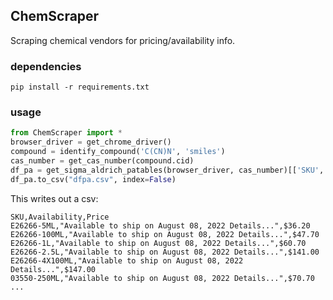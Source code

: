 ChemScraper
---
Scraping chemical vendors for pricing/availability info.
### dependencies
`pip install -r requirements.txt`

### usage
```python
from ChemScraper import *
browser_driver = get_chrome_driver()
compound = identify_compound('C(CN)N', 'smiles')
cas_number = get_cas_number(compound.cid)
df_pa = get_sigma_aldrich_patables(browser_driver, cas_number)[['SKU', 'Availability', 'Price']]
df_pa.to_csv("dfpa.csv", index=False)
```
This writes out a csv:
```csv
SKU,Availability,Price
E26266-5ML,"Available to ship on August 08, 2022 Details...",$36.20
E26266-100ML,"Available to ship on August 08, 2022 Details...",$47.70
E26266-1L,"Available to ship on August 08, 2022 Details...",$60.70
E26266-2.5L,"Available to ship on August 08, 2022 Details...",$141.00
E26266-4X100ML,"Available to ship on August 08, 2022 Details...",$147.00
03550-250ML,"Available to ship on August 08, 2022 Details...",$70.70
...
```
